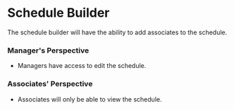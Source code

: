 # Schedule Builder
The schedule builder will have the ability to add associates to the schedule.

### Manager's Perspective
- Managers have access to edit the schedule.


### Associates' Perspective
- Associates will only be able to view the schedule.
